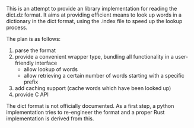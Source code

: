This is an attempt to provide an library implementation for reading the dict.dz
format. It aims at providing efficient means to look up words in a dictionary in
the dict format, using the .index file to speed up the lookup process.

The plan is as follows:

1.  parse the format
2.  provide a convenient wrapper type, bundling all functionality in a
    user-friendly interface
    -   allow lookup of words
    -   allow retrieving a certain number of words starting with a specific
        prefix
3.  add caching support (cache words which have been looked up)
4.  provide C API

The dict format is not officially documented. As a first step, a python
implementation tries to re-engineer the format and a proper Rust implementation
is derived from this.

